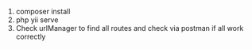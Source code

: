 1. composer install
2. php yii serve
3. Check urlManager to find all routes and check via postman if all work correctly 
